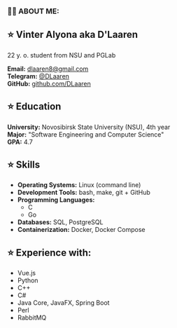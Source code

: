 ### 🍃🍃 ABOUT ME:

## ⭐️ Vinter Alyona aka D'Laaren
22 y. o. student from NSU and PGLab
 
**Email:** [dlaaren8@gmail.com](mailto:dlaaren8@gmail.com)  
**Telegram:** [@DLaaren](https://t.me/DLaaren)  
**GitHub:** [github.com/DLaaren](https://github.com/DLaaren)  


## ⭐️ Education
**University:** Novosibirsk State University (NSU), 4th year  
**Major:** "Software Engineering and Computer Science"  
**GPA:** 4.7  


## ⭐️ Skills
- **Operating Systems:** Linux (command line)  
- **Development Tools:** bash, make, git + GitHub  
- **Programming Languages:**
  - C
  - Go
- **Databases:** SQL, PostgreSQL
- **Containerization:** Docker, Docker Compose  


## ⭐️ Experience with:
- Vue.js
- Python  
- C++
- C#
- Java Core, JavaFX, Spring Boot
- Perl  
- RabbitMQ  

  
